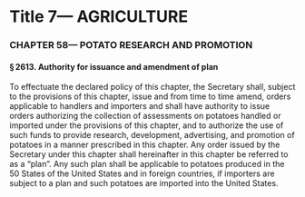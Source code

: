 
# Title 7— AGRICULTURE
### CHAPTER 58— POTATO RESEARCH AND PROMOTION
#### § 2613. Authority for issuance and amendment of plan

To effectuate the declared policy of this chapter, the Secretary shall, subject to the provisions of this chapter, issue and from time to time amend, orders applicable to handlers and importers and shall have authority to issue orders authorizing the collection of assessments on potatoes handled or imported under the provisions of this chapter, and to authorize the use of such funds to provide research, development, advertising, and promotion of potatoes in a manner prescribed in this chapter. Any order issued by the Secretary under this chapter shall hereinafter in this chapter be referred to as a “plan”. Any such plan shall be applicable to potatoes produced in the 50 States of the United States and in foreign countries, if importers are subject to a plan and such potatoes are imported into the United States.
